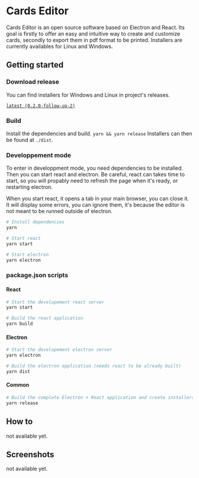 # Cards Editor
Cards Editor is an open source software based on Electron and React. Its goal is firstly to offer an easy and intuitive way to create and customize cards, secondly to export them in pdf format to be printed. Installers are currently availables for Linux and Windows.

## Getting started

### Download release
You can find installers for Windows and Linux in project's releases.

[`latest (0.2.0-follow-up-2)`](https://github.com/paullaffitte/cards-editor/releases/latest)

### Build
Install the dependencies and build.
```yarn && yarn release```
Installers can then be found at `./dist`.

### Developpement mode
To enter in developpment mode, you need dependencies to be installed. Then you can start react and electron. Be careful, react can takes time to start, so you will propably need to refresh the page when it's ready, or restarting electron.

When you start react, it opens a tab in your main browser, you can close it. It will display some errors, you can ignore them, it's because the editor is not meant to be runned outside of electron.

``` bash
# Install dependencies
yarn

# Start react
yarn start

# Start electron
yarn electron
```

### package.json scripts
#### React
```bash
# Start the developement react server
yarn start

# Build the react application
yarn build
```

#### Electron
```bash
# Start the developement electron server
yarn electron

# Build the electron application (needs react to be already built)
yarn dist
```

#### Common
```bash
# Build the complete Electron + React application and create installers for windows and linux
yarn release
```

## How to
not available yet.

## Screenshots
not available yet.
